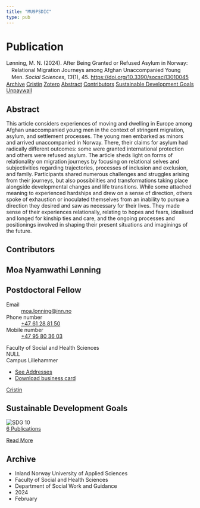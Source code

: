 ```yaml
---
title: "MU9PSDIC"
type: pub
---
```

<h1>Publication</h1>
<article id="csl-bib-container-MU9PSDIC" class="csl-bib-container">
  <div class="csl-bib-body" style="line-height: 1.35; padding-left: 1em; text-indent:-1em;">
  <div class="csl-entry">L&#xF8;nning, M. N. (2024). After Being Granted or Refused Asylum in Norway: Relational Migration Journeys among Afghan Unaccompanied Young Men. <i>Social Sciences</i>, <i>13</i>(1), 45. <a href="https://doi.org/10.3390/socsci13010045">https://doi.org/10.3390/socsci13010045</a></div>
</div>
  <div class="csl-bib-buttons">
    <a href="#taxonomy-article-MU9PSDIC" class="csl-bib-button">Archive</a>
    <a href="https://app.cristin.no/results/show.jsf?id=2242814" alt="Cristin URL" class="csl-bib-button">Cristin</a>
    <a href="http://zotero.org/groups/5402882/items/MU9PSDIC" alt="Zotero URL" class="csl-bib-button">Zotero</a>
    <a href="#abstract-article-MU9PSDIC" class="csl-bib-button">Abstract</a>
    <a href="#contributors-article-MU9PSDIC" class="csl-bib-button">Contributors</a>
    <a href="#sdg-article-MU9PSDIC" class="csl-bib-button">Sustainable Development Goals</a>
    <a href="https://www.mdpi.com/2076-0760/13/1/45/pdf?version=1704879098" class="csl-bib-button">Unpaywall</a>
  </div>
  <div id="csl-bib-meta-container-MU9PSDIC"></div>
</article>
<div id="csl-bib-meta-MU9PSDIC" class="csl-bib-meta">
  <article id="abstract-article-MU9PSDIC" class="abstract-article">
    <h1>Abstract</h1>
    This article considers experiences of moving and dwelling in Europe among Afghan unaccompanied young men in the context of stringent migration, asylum, and settlement processes. The young men embarked as minors and arrived unaccompanied in Norway. There, their claims for asylum had radically different outcomes: some were granted international protection and others were refused asylum. The article sheds light on forms of relationality on migration journeys by focusing on relational selves and subjectivities regarding trajectories, processes of inclusion and exclusion, and family. Participants shared numerous challenges and struggles arising from their journeys, but also possibilities and transformations taking place alongside developmental changes and life transitions. While some attached meaning to experienced hardships and drew on a sense of direction, others spoke of exhaustion or inoculated themselves from an inability to pursue a direction they desired and saw as necessary for their lives. They made sense of their experiences relationally, relating to hopes and fears, idealised and longed for kinship ties and care, and the ongoing processes and positionings involved in shaping their present situations and imaginings of the future.
  </article>
  <article id="contributors-article-MU9PSDIC" class="contributors-article">
    <h1>Contributors</h1>
    <div class="personas"> <div class="vrtx-hinn-person-card"> <div class="photo"> <i class="lar la-user-circle missing-person"></i> </div> <div class="info"> <hgroup><h1>Moa Nyamwathi Lønning</h1> <h2>Postdoctoral Fellow</h2> </hgroup><dl> <dt>Email</dt> <dd> <a href="mailto:moa.lonning@inn.no">moa.lonning@inn.no</a> </dd> <dt>Phone number</dt> <dd><a href="tel:+4761288150"> +47 61 28 81 50 </a></dd> <dt>Mobile number</dt> <dd><a href="tel:+4795803603"> +47 95 80 36 03 </a></dd> </dl> <p> Faculty of Social and Health Sciences<br> NULL<br> Campus Lillehammer </p> <ul class="vrtx-hinn-links"> <li><a href="https://www.inn.no/english/find-an-employee/moa-lonning.html#vrtx-hinn-addresses">See Addresses</a></li> <li><a href="https://www.inn.no/english/find-an-employee/moa-lonning.html?vrtx=vcf">Download business card</a></li> </ul> </div> </div> <a href="https://app.cristin.no/persons/show.jsf?id=526986" alt="Cristin URL" class="personas-cristin">Cristin</a> </div>
  </article>
  <article id="sdg-article-MU9PSDIC" class="sdg-article">
    <h1>Sustainable Development Goals</h1>
    <div class="sdg-container"><div id="sdg10" class="sdg"> <img src="{{< params subfolder >}}images/sdg/sdg10_en.png" class="image" alt="SDG 10"> <div class="sdg-overlay"> <a href="{{< params subfolder >}}en/archive/?sdg=10#archive" class="sdg-publication-count"><span>6</span> Publications</a> <p><a href="https://sdgs.un.org/goals/goal10" class="sdg-read-more">Read More</a></p> </div> </div></div>
  </article>
  <article id="taxonomy-article-MU9PSDIC" class="taxonomy-article">
    <h1>Archive</h1>
    <ul>
      <li>Inland Norway University of Applied Sciences</li>
      <li>Faculty of Social and Health Sciences</li>
      <li>Department of Social Work and Guidance</li>
      <li>2024</li>
      <li>February</li>
    </ul>
  </article>
</div>
